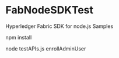 # FabNodeSDKTest
Hyperledger Fabric SDK for node.js Samples


npm install

node testAPIs.js enrollAdminUser
